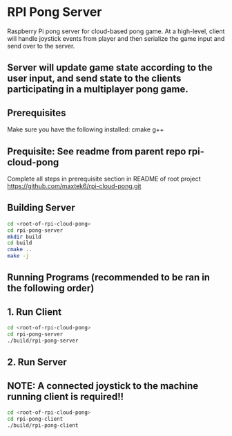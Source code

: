 # RPI Pong Server

Raspberry Pi pong server for cloud-based pong game.
At a high-level, client will handle joystick events from player and then serialize the game input and send over to the server.

Server will update game state according to the user input, and send state to the clients participating in a multiplayer pong game.
---

## Prerequisites

Make sure you have the following installed:
cmake
g++

## Prequisite: See readme from parent repo rpi-cloud-pong
Complete all steps in prerequisite section in README of root project
https://github.com/maxtek6/rpi-cloud-pong.git

## Building Server
```bash
cd <root-of-rpi-cloud-pong>
cd rpi-pong-server
mkdir build
cd build
cmake ..
make -j
```

## Running Programs (recommended to be ran in the following order)
## 1. Run Client
```bash
cd <root-of-rpi-cloud-pong>
cd rpi-pong-server
./build/rpi-pong-server
```

## 2. Run Server
## NOTE: A connected joystick to the machine running client is required!!
```bash
cd <root-of-rpi-cloud-pong>
cd rpi-pong-client
./build/rpi-pong-client
```

